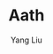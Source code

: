 ---
title: "Aath"
github: https://github.com/lewis-geek/hexo-theme-Aath
demo: http://lewis.suclub.cn/
author: Yang Liu
ssg:
  - Hexo
---